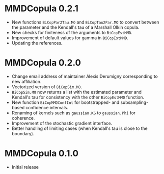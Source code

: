 
# MMDCopula 0.2.1

* New functions `BiCopPar2Tau.MO` and `BiCopTau2Par.MO` to convert between the parameter and the Kendall's tau of a Marshall Olkin copula.
* New checks for finiteness of the arguments to `BiCopEstMMD`.
* Improvement of default values for gamma in `BiCopEstMMD`.
* Updating the references.


# MMDCopula 0.2.0

* Change email address of maintainer Alexis Derumigny corresponding to new affiliation.
* Vectorized version of `BiCopSim.MO`.
* `BiCopSim.MO` now returns a list with the estimated parameter and Kendall's tau for consistency with the other `BiCopEstMMD` function.
* New function `BiCopMMDConfInt` for bootstrapped- and subsampling-based confidence intervals.
* Renaming of kernels such as `gaussian.KG` to `gaussian.Phi` for coherence.
* Improvement of the stochastic gradient interface.
* Better handling of limiting cases (when Kendall's tau is close to the boundary).


# MMDCopula 0.1.0

* Initial release

